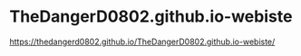 # TheDangerD0802.github.io-webiste

https://thedangerd0802.github.io/TheDangerD0802.github.io-webiste/
